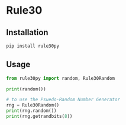 # Rule30

## Installation

```bash
pip install rule30py
```

## Usage

```python
from rule30py import random, Rule30Random

print(random())

# to use the Psuedo-Random Number Generator
rng = Rule30Random()
print(rng.random())
print(rng.getrandbits(8))
```

